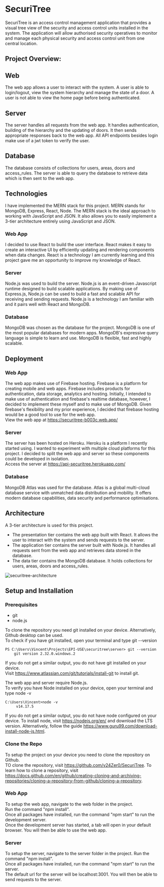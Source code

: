 # SecuriTree

SecuriTree is an access control management application that provides a visual tree view of the security and access control units installed in the system. The application will allow authorised security operatives to monitor and manage each physical security and access control unit from one central location.

## Project Overview:

## Web
The web app allows a user to interact with the system. A user is able to login/logout, view the system hierarchy and manage the state of a door.
A user is not able to view the home page before being authenticated.

## Server
The server handles all requests from the web app. It handles authentication, building of the hierarchy and the updating of doors. It then sends appropriate responses back to the web app. All API endpoints besides login make use of a jwt token to verify the user.

## Database
The database consists of collections for users, areas, doors and access_rules. The server is able to query the database to retrieve data which is then sent to the web app. 

## Technologies

I have implemented the MERN stack for this project. MERN stands for MongoDB, Express, React, Node. The MERN stack is the ideal approach to working with JavaScript and JSON. It also allows you to easily implement a 3-tier architecture entirely using JavaScript and JSON.

### Web App
I decided to use React to build the user interface. React makes it easy to create an interactive UI by efficiently updating and rendering components when data changes. React is a technology I am currently learning and this project gave me an opportunity to improve my knowledge of React. 

### Server
Node.js was used to build the server. Node.js is an event-driven Javascript runtime designed to build scalable applications. By making use of Express.js, Node.js can be used to build a fast and scalable API for receiving and sending requests. Node.js is a technology I am familiar with and it pairs well with React and MongoDB.

### Database
MongoDB was chosen as the database for the project. MongoDB is one of the most popular databases for modern apps. MongoDB's expressive query language is simple to learn and use. MongoDB is flexible, fast and highly scalable.

## Deployment

### Web App 
The web app makes use of Firebase hosting. Firebase is a platform for creating mobile and web apps. Firebase includes products for authentication, data storage, analytics and hosting. Initially, I intended to make use of authentication and firebase's realtime database, however, I decided to implement these myself and to make use of MongoDB. Given firebase's flexibility and my prior experience, I decided that firebase hosting would be a good tool to use for the web app.   
View the web app at https://securitree-b003c.web.app/

### Server
The server has been hosted on Heroku. Heroku is a platform I recently started using. I wanted to experiment with multiple cloud platforms for this project. I decided to split the web app and server so these components could be developed in isolation.  
Access the server at https://api-securitree.herokuapp.com/

### Database
MongoDB Atlas was used for the database. Atlas is a global multi-cloud database service with unmatched data distribution and mobility. It offers modern database capabilities, data security and performance optimisations.

## Architecture
A 3-tier architecture is used for this project. 
- The presentation tier contains the web app built with React. It allows the user to interact with the system and sends requests to the server.
- The application tier contains the server built with Node.js. It handles all requests sent from the web app and retrieves data stored in the database.
- The data tier contains the MongoDB database. It holds collections for users, areas, doors and access_rules.

![securitree-architecture](https://github.com/v24Zer0/SecuriTree/blob/master/SecuriTree-Architecture.png?raw=true)

## Setup and Installation

### Prerequisites
- git
- node.js

To clone the repository you need git installed on your device. Alternatively, Github desktop can be used.  
To check if you have git installed, open your terminal and type git --version
```
PS C:\Users\Vincent\Projects\EPI-USE\securitree\server> git --version
    git version 2.32.0.windows.2    
```
If you do not get a similar output, you do not have git installed on your device.  
Visit https://www.atlassian.com/git/tutorials/install-git to install git.


The web app and server require Node.js.  
To verify you have Node installed on your device, open your terminal and type node -v
```
C:\Users\Vincent>node -v                                                                                               
     v14.17.5      
```
If you do not get a similar output, you do not have node configured on your device. To install node, visit https://nodejs.org/en/ and download the LTS version. Alternatively, follow the guide https://www.guru99.com/download-install-node-js.html.

### Clone the Repo
To setup the project on your device you need to clone the repository on Github.  
TO clone the repository, visit https://github.com/v24Zer0/SecuriTree. 
To learn how to clone a repository, visit https://docs.github.com/en/github/creating-cloning-and-archiving-repositories/cloning-a-repository-from-github/cloning-a-repository.

### Web App
To setup the web app, navigate to the web folder in the project.  
Run the command "npm install".  
Once all packages have installed, run the command "npm start" to run the development server.  
Once the development server has started, a tab will open in your default browser.
You will then be able to use the web app.

### Server
To setup the server, navigate to the server folder in the project.
Run the command "npm install".  
Once all packages have installed, run the command "npm start" to run the server.  
The default url for the server will be localhost:3001.
You will then be able to send requests to the server.